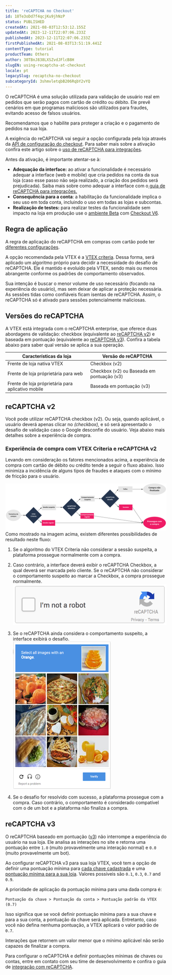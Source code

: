 ```yaml
---
title: 'reCAPTCHA no Checkout'
id: 18Te3oDd7f4qcjKu9jhNzP
status: PUBLISHED
createdAt: 2021-08-03T12:53:12.155Z
updatedAt: 2023-12-11T22:07:06.233Z
publishedAt: 2023-12-11T22:07:06.233Z
firstPublishedAt: 2021-08-03T13:51:19.441Z
contentType: tutorial
productTeam: Others
author: 30TBnJ838LXSZvdJFlcB8H
slugEN: using-recaptcha-at-checkout
locale: pt
legacySlug: recaptcha-no-checkout
subcategoryId: 3shmvletqbB206RqbY2vYQ
---
```



O reCAPTCHA é uma solução utilizada para validação de usuário real em pedidos que serão pagos com cartão de crédito ou débito. Ele prevê cenários em que programas maliciosos são utilizados para fraudes, evitando acesso de falsos usuários. 

Recomendamos que o habilite para proteger a criação e o pagamento de pedidos na sua loja.

A exigência do reCAPTCHA vai seguir a opção configurada pela loja através da [API de configuração do checkout](https://developers.vtex.com/docs/api-reference/checkout-api#post-/api/checkout/pvt/configuration/orderForm). Para saber mais sobre a ativação confira este artigo sobre o [uso de reCAPTCHA para integrações](https://developers.vtex.com/vtex-rest-api/docs/recaptcha).

Antes da ativação, é importante atentar-se à:

* **Adequação da interface:** ao ativar a funcionalidade é necessário adequar a interface (web  e mobile) que cria pedidos na conta da sua loja (caso esse passo não seja realizado, a criação dos pedidos será prejudicada). Saiba mais sobre como adequar a interface com o[ guia de reCAPTCHA para integrações.](https://developers.vtex.com/vtex-rest-api/docs/recaptcha)
* **Consequência para a conta**: a habilitação da funcionalidade implica o seu uso em toda conta, incluindo o uso em todas as lojas e subcontas.
* **Realização de testes:** para realizar testes da funcionalidade sem impacto na loja em produção use o [ambiente Beta](/pt/tutorial/acessar-o-ambiente-beta-pelo-dominio-myvtex-com--3BHM289568gcSwk2O80Asu) com [Checkout V6](/pt/tutorial/ativar-o-checkout-v6--7qVqv3ptRvpVVplrvg8ruH). 

## Regra de aplicação

A regra de aplicação do reCAPTCHA em compras com cartão pode ter [diferentes configurações](https://developers.vtex.com/docs/api-reference/checkout-api#post-/api/checkout/pvt/configuration/orderForm).

A opção recomendada pela VTEX é a [VTEX criteria](https://developers.vtex.com/docs/api-reference/checkout-api#post-/api/checkout/pvt/configuration/orderForm). Dessa forma,  será aplicado um algoritmo próprio para decidir a necessidade do desafio de reCAPTCHA. Ele é mantido e evoluído pela VTEX, sendo mais ou menos abrangente conforme os padrões de comportamento observados.

Sua intenção é buscar o menor volume de uso necessário (focando na experiência do usuário), mas sem deixar de aplicar a proteção necessária. As sessões tidas como confiáveis ficam isentas de reCAPTCHA. Assim, o reCAPTCHA só é ativado para sessões potencialmente maliciosas.

## Versões do reCAPTCHA

A VTEX está integrada com o reCAPTCHA enterprise, que oferece duas abordagens de validação: checkbox (equivalente ao [reCAPTCHA v2](https://developers.google.com/recaptcha/docs/display)) e baseada em pontuação (equivalente ao [reCAPTCHA v3](https://developers.google.com/recaptcha/docs/v3)). Confira a tabela abaixo para saber qual versão se aplica a sua operação.

| **Características da loja**                        | **Versão do reCAPTCHA** |
|----------------------------------------------------|-------------------------|
| Frente de loja nativa VTEX                         | Checkbox (v2)                      |
| Frente de loja próprietária para web               | Checkbox (v2) ou Baseada em pontuação (v3)                |
| Frente de loja próprietária para aplicativo mobile | Baseada em pontuação (v3)                      |

## reCAPTCHA v2

Você pode utilizar reCAPTCHA checkbox (v2). Ou seja, quando aplicável, o usuário deverá apenas clicar no <i class="far fa-check-square"></i> _(checkbox),_ e só será apresentado o desafio de validação caso o Google desconfie do usuário. Veja abaixo mais detalhes sobre a experiência de compra.

### Experiência de compra com VTEX Criteria e reCAPTCHA v2

Levando em consideração os fatores mencionados acima, a experiência de compra com cartão de débito ou crédito tende a seguir o fluxo abaixo. Isso minimiza a incidência de alguns tipos de fraudes e ataques com o mínimo de fricção para o usuário.

![reCAPTCHA scenariosPT](https://raw.githubusercontent.com/vtexdocs/help-center-content/refs/heads/main/docs/pt/tutorials/Checkout/reCAPTCHA/recaptcha-no-checkout_1.jpg)
Como mostrado na imagem acima, existem diferentes possibilidades de resultado neste fluxo:

1. Se o algoritmo do VTEX Criteria não considerar a sessão suspeita, a plataforma prossegue normalmente com a compra.

2. Caso contrário, a interface deverá exibir o reCAPTCHA Checkbox, a qual deverá ser marcada pelo cliente. Se o reCAPTCHA não considerar o comportamento suspeito ao marcar a Checkbox, a compra prossegue normalmente.
![newCaptchaAnchor](https://raw.githubusercontent.com/vtexdocs/help-center-content/refs/heads/main/docs/pt/tutorials/Checkout/reCAPTCHA/recaptcha-no-checkout_2.gif)
3. Se o reCAPTCHA ainda considera o comportamento suspeito, a interface exibirá o desafio.
![desafio recaptcha](https://raw.githubusercontent.com/vtexdocs/help-center-content/refs/heads/main/docs/pt/tutorials/Checkout/reCAPTCHA/recaptcha-no-checkout_3.png)
4. Se o desafio for resolvido com sucesso, a plataforma prossegue com a compra. Caso contrário, o comportamento é considerado compatível com o de um bot e a plataforma não finaliza a compra.

## reCAPTCHA v3

O reCAPTCHA baseado em pontuação ([v3](https://developers.google.com/recaptcha/docs/v3)) não interrompe a experiência do usuário na sua loja. Ele analisa as interações no site e retorna uma pontuação entre `1.0` (muito provavelmente uma interação normal) e `0.0` (muito provavelmente um bot).

Ao configurar reCAPTCHA v3 para sua loja VTEX, você tem a opção de definir uma pontuação mínima para [cada chave cadastrada](https://developers.vtex.com/docs/guides/implementing-recaptcha-in-integrations#getting-the-recaptcha-key-for-mobile-implementations) e uma [pontuação mínima para a sua loja](https://developers.vtex.com/docs/guides/implementing-recaptcha-in-integrations#recaptcha-v3-score). Valores possíveis são `0.1`, `0.3`, `0.7` and `0.9`. 

A prioridade de aplicação da pontuação mínima para uma dada compra é:

```
Pontuação da chave > Pontuação da conta > Pontuação padrão da VTEX (0.7)
```

Isso significa que se você definir pontuação mínima para a sua chave e para a sua conta, a pontuação da chave será aplicada. Entretanto, caso você não defina nenhuma pontuação, a VTEX aplicará o valor padrão de `0.7`.

Interações que retornem um valor menor que o mínimo aplicável não serão capazes de finalizar a compra.

Para configurar o reCAPTCHA e definir pontuações mínimas de chaves ou contas, entre em contato com seu time de desenvolvimento e confira o guia de [integração com reCAPTCHA](https://developers.vtex.com/docs/guides/recaptcha#recaptcha-v3-score).
